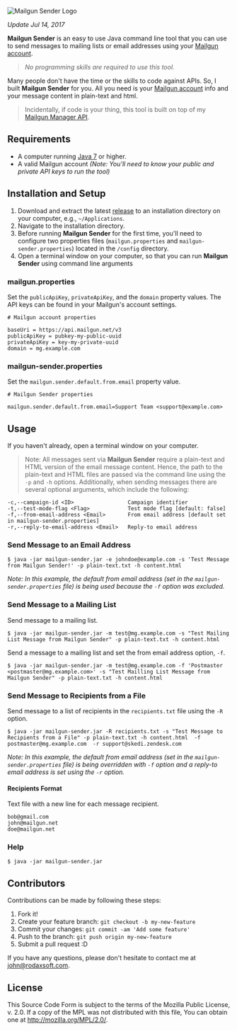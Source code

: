![Mailgun Sender Logo](http://rodaxsoft.com/images/github/mailgun-sender-logo.png)

*Update Jul 14, 2017*

**Mailgun Sender** is an easy to use Java command line tool that you can use to send messages to mailing lists or email addresses using your [Mailgun account](https://mailgun.com).

> *No programming skills are required to use this tool.*

Many people don't have the time or the skills to code against APIs. So, I built **Mailgun Sender** for you. All you need is your [Mailgun account](https://mailgun.com) info and your message content in plain-text and html.

> Incidentally, if code is your thing, this tool is built on top of my [Mailgun Manager API](https://github.com/johnboyer/mailgun-manager).

## Requirements

* A computer running [Java 7](https://java.com/en) or higher.
* A valid Mailgun account *(Note: You'll need to know your public and private API keys to run the tool)*

## Installation and Setup

1. Download and extract the latest [release](https://github.com/johnboyer/mailgun-sender/releases) to an installation directory on your computer, e.g., `~/Applications`.
2. Navigate to the installation directory.
3. Before running **Mailgun Sender** for the first time, you'll need to configure two properties files (`mailgun.properties` and `mailgun-sender.properties`) located in the `/config` directory.
4. Open a terminal window on your computer, so that you can run **Mailgun Sender** using command line arguments

### mailgun.properties

Set the `publicApiKey`, `privateApiKey`, and the `domain` property values. The API keys can be found in your Mailgun's account settings.

	# Mailgun account properties

	baseUri = https://api.mailgun.net/v3
	publicApiKey = pubkey-my-public-uuid
	privateApiKey = key-my-private-uuid
	domain = mg.example.com

### mailgun-sender.properties

Set the `mailgun.sender.default.from.email` property value.

	# Mailgun Sender properties

	mailgun.sender.default.from.email=Support Team <support@example.com>

## Usage
If you haven't already, open a terminal window on your computer.

> Note: All messages sent via **Mailgun Sender** require a plain-text and HTML version of the email message content. Hence, the path to the plain-text and HTML files are passed via the command line using the `-p` and `-h` options. Additionally, when sending messages there are several optional arguments, which include the following:

	-c,--campaign-id <ID>                 Campaign identifier
	-t,--test-mode-flag <Flag>            Test mode flag [default: false]
	-f,--from-email-address <Email>       From email address [default set in mailgun-sender.properties]
	-r,--reply-to-email-address <Email>   Reply-to email address


### Send Message to an Email Address


	$ java -jar mailgun-sender.jar -e johndoe@example.com -s 'Test Message from Mailgun Sender!' -p plain-text.txt -h content.html

*Note: In this example, the default from email address (set in the `mailgun-sender.properties` file) is being used because the `-f` option was excluded.*

### Send Message to a Mailing List

Send message to a mailing list.

	$ java -jar mailgun-sender.jar -m test@mg.example.com -s "Test Mailing List Message from Mailgun Sender" -p plain-text.txt -h content.html

Send a message to a mailing list and set the from email address option, `-f`.

	$ java -jar mailgun-sender.jar -m test@mg.example.com -f 'Postmaster <postmaster@mg.example.com>' -s "Test Mailling List Message from Mailgun Sender" -p plain-text.txt -h content.html

### Send Message to Recipients from a File

Send message to a list of recipients in the `recipients.txt` file using the `-R` option.

	$ java -jar mailgun-sender.jar -R recipients.txt -s "Test Message to Recipients from a File" -p plain-text.txt -h content.html  -f postmaster@mg.example.com  -r support@skedi.zendesk.com

*Note: In this example, the default from email address (set in the `mailgun-sender.properties` file) is being overridden with `-f` option and a reply-to email address is set using the `-r` option.*

#### Recipients Format
Text file with a new line for each message recipient.

	bob@gmail.com
	john@mailgun.net
	doe@mailgun.net

### Help

	$ java -jar mailgun-sender.jar

## Contributors

Contributions can be made by following these steps:

1. Fork it!
2. Create your feature branch: `git checkout -b my-new-feature`
3. Commit your changes: `git commit -am 'Add some feature'`
4. Push to the branch: `git push origin my-new-feature`
5. Submit a pull request :D

If you have any questions, please don't hesitate to contact me at john@rodaxsoft.com.

## License
This Source Code Form is subject to the terms of the Mozilla Public License, v. 2.0. If a copy of the MPL was not distributed with this file, You can obtain one at http://mozilla.org/MPL/2.0/.
